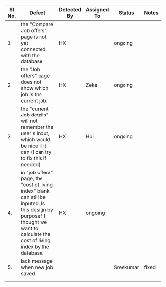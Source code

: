 |Sl No.|Defect|Detected By|Assigned To|Status|Notes|
|---|---|---|---|---|---|
| 1  |  the "Compare Job offers" page is not yet connected with the database | HX  |   | ongoing  | |
| 2  |  the "Job offers" page does not show which job is the current job. |  HX | Zeke  |  ongoing | |
| 3  | the "current Job details" will not remember the user's input, which would be nice if it can (I can try to fix this if needed).   |  HX | Hui  |  ongoing | |
| 4. | in "job offers" page, the "cost of living index" blank can still be inputed. Is this design by purpose? I thought we want to calculate the cost of living index by the database.| HX | ongoing | |
| 5. | lack message when new job saved| |  |Sreekumar |fixed |
| | | | | | |
| | | | | | |
